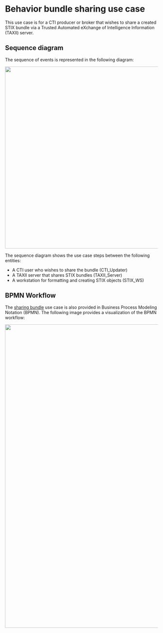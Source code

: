 # Behavior bundle sharing use case

This use case is for a CTI producer or broker that wishes to share a created STIX bundle via a Trusted Automated eXchange of Intelligence Information (TAXII) server.

## Sequence diagram
The sequence of events is represented in the following diagram:

<img src="/images/Share_Bundle_sequence.png" width=600>

The sequence diagram shows the use case steps between the following entities:
- A CTI user who wishes to share the bundle (CTI_Updater)
- A TAXII server that shares STIX bundles (TAXII_Server)
- A workstation for formatting and creating STIX objects (STIX_WS)

## BPMN Workflow

The [sharing bundle](ShareBundle.bpmn) use case  is also provided in Business Process Modeling Notation (BPMN). The following image provides a visualization of the BPMN workflow:

<img src="/images/ShareBundle.png" width=1000> 

